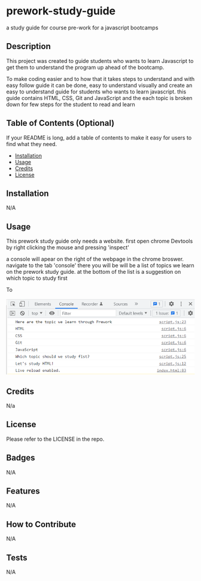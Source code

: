 # prework-study-guide
a study guide for course pre-work for a javascript bootcamps 
## Description


This project was created to guide students who wants to learn Javascript to get them to understand the program up ahead of the bootcamp.

To make coding easier and to how that it takes steps to understand and with easy follow guide it can be done, easy to understand visually and create an easy to understand guide for students who wants to learn javascript. 
this guide contains HTML, CSS, Git and JavaScript and the each topic is broken down for few steps for the student to read and learn

## Table of Contents (Optional)

If your README is long, add a table of contents to make it easy for users to find what they need.

- [Installation](#installation)
- [Usage](#usage)
- [Credits](#credits)
- [License](#license)

## Installation

N/A


## Usage

This prework study guide only needs a website. first open chrome Devtools by right clicking the mouse and pressing 'inspect'

a console will apear on the right of the webpage in the chrome broswer. navigate to the tab 'console' there you will be will be a list of topics we learn on the prework study guide. at the bottom of the list is a suggestion on which topic to study first 

To 

![inspect screenshot](assets/images/inspect.png)

## Credits

N/a

## License

Please refer to the LICENSE in the repo.

## Badges

N/A

## Features

N/A

## How to Contribute

N/A

## Tests

N/A